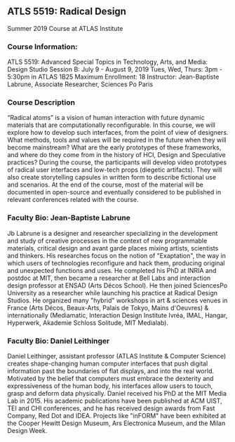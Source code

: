 ## ATLS 5519: Radical Design
Summer 2019 Course at ATLAS Institute

### Course Information:
ATLS 5519​: Advanced Special Topics in Technology, Arts, and Media: Design Studio
Session B: July 9 - August 9, 2019
Tues, Wed, Thurs: 3pm - 5:30pm in ATLAS 1B25
Maximum Enrollment: 18
Instructor: Jean-Baptiste Labrune, Associate Researcher, Sciences Po Paris


### Course Description
“Radical atoms” is a vision of human interaction with future dynamic materials that are computationally reconfigurable.  In this course, we will explore how to develop such interfaces, from the point of view of designers. What methods, tools and values will be required in the future when they will become mainstream? What are the early prototypes of these frameworks, and where do they come from in the history of HCI, Design and Speculative practices?
During the course, the participants will develop video prototypes of radical user interfaces and low-tech props (diegetic artifacts). They will also create storytelling capsules in written form to describe fictional use and scenarios. At the end of the course, most of the material will be documented in open-source and eventually considered to be published in relevant conferences related with the course.

### Faculty Bio: Jean-Baptiste Labrune
Jb Labrune is a designer and researcher specializing in the development and study of creative processes in the context of new programmable materials, critical design and avant garde places mixing artists, scientists and thinkers. His researches focus on the notion of "Exaptation", the way in which users of technologies reconfigure and hack them, producing original and unexpected functions and uses. 
He completed his PhD at INRIA and postdoc at MIT, then became a researcher at Bell Labs and interaction design professor at ENSAD (Arts Décos School). He then joined SciencesPo University as a researcher while launching his practice at Radical Design Studios. He organized many "hybrid" workshops in art & sciences venues in France (Arts Décos, Beaux-Arts, Palais de Tokyo, Mains d'Oeuvres) & internationally (Mediamatic, Interaction Design Institute Ivréa, IMAL, Hangar, Hyperwerk, Akademie Schloss Solitude, MIT Medialab).

### Faculty Bio: Daniel Leithinger
Daniel Leithinger, assistant professor (ATLAS Institute & Computer Science) creates shape-changing human computer interfaces that push digital information past the boundaries of flat displays, and into the real world. Motivated by the belief that computers must embrace the dexterity and expressiveness of the human body, his interfaces allow users to touch, grasp and deform data physically. Daniel received his PhD at the MIT Media Lab in 2015. His academic publications have been published at ACM UIST, TEI and CHI conferences, and he has received design awards from Fast Company, Red Dot and IDEA. Projects like "inFORM" have been exhibited at the Cooper Hewitt Design Museum, Ars Electronica Museum, and the Milan Design Week.
